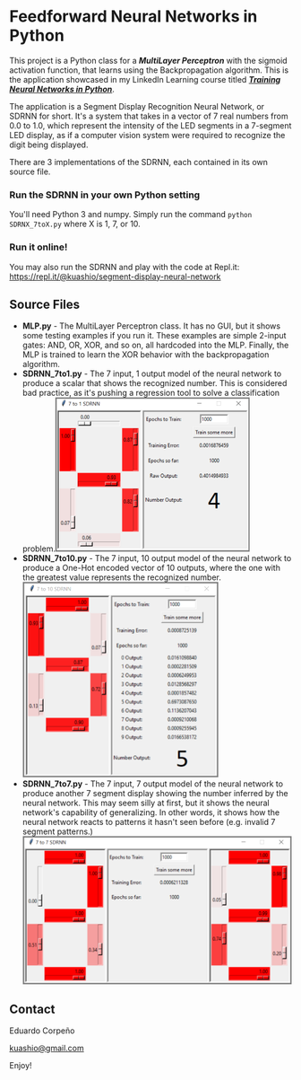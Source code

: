 # Feedforward Neural Networks in Python

This project is a Python class for a ***MultiLayer Perceptron*** with the sigmoid activation function, that learns using the Backpropagation algorithm. This is the application showcased in my LinkedIn Learning course titled ***[Training Neural Networks in Python](https://www.linkedin.com/learning/training-neural-networks-in-python)***. 

The application is a Segment Display Recognition Neural Network, or SDRNN for short. It's a system that takes in a vector of 7 real numbers from 0.0 to 1.0, which represent the intensity of the LED segments in a 7-segment LED display, as if a computer vision system were required to recognize the digit being displayed. 

There are 3 implementations of the SDRNN, each contained in its own source file.

### Run the SDRNN in your own Python setting

You'll need Python 3 and numpy. Simply run the command `python SDRNX_7toX.py` where X is 1, 7, or 10.

### Run it online! ###

You may also run the SDRNN and play with the code at Repl.it: https://repl.it/@kuashio/segment-display-neural-network 


## Source Files

- **MLP.py** - The MultiLayer Perceptron class. It has no GUI, but it shows some testing examples if you run it. These examples are simple 2-input gates: AND, OR, XOR, and so on, all hardcoded into the MLP. Finally, the MLP is trained to learn the XOR behavior with the backpropagation algorithm. 
- **SDRNN_7to1.py** - The 7 input, 1 output model of the neural network to produce a scalar that shows the recognized number. This is considered bad practice, as it's pushing a regression tool to solve a classification problem.<img src="imgs/7to1.png" alt="7 to 1 sdrnn" style="zoom: 50%;" />
- **SDRNN_7to10.py** - The 7 input, 10 output model of the neural network to produce a One-Hot encoded vector of 10 outputs, where the one with the greatest value represents the recognized number. <img src="./imgs/7to10.png" alt="7 to 10 sdrnn" style="zoom:50%;" />
- **SDRNN_7to7.py** - The 7 input, 7 output model of the neural network to produce another 7 segment display showing the number inferred by the neural network. This may seem silly at first, but it shows the neural network's capability of generalizing. In other words, it shows how the neural network reacts to patterns it hasn't seen before (e.g. invalid 7 segment patterns.)<img src="./imgs/7to7.png" alt="7 to 7 sdrnn" style="zoom: 50%;" />

## Contact

Eduardo Corpeño

kuashio@gmail.com

Enjoy!